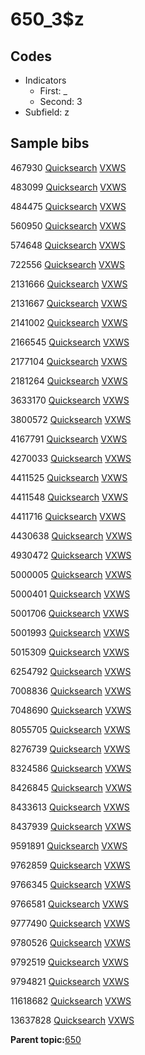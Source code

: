 # 650\_3$z

## Codes

-   Indicators
    -   First: \_
    -   Second: 3
-   Subfield: z

## Sample bibs

467930 [Quicksearch](https://search.library.yale.edu/catalog/467930) [VXWS](http://prodorbis.library.yale.edu:7014/vxws/GetHoldingsService?bibId=467930)

483099 [Quicksearch](https://search.library.yale.edu/catalog/483099) [VXWS](http://prodorbis.library.yale.edu:7014/vxws/GetHoldingsService?bibId=483099)

484475 [Quicksearch](https://search.library.yale.edu/catalog/484475) [VXWS](http://prodorbis.library.yale.edu:7014/vxws/GetHoldingsService?bibId=484475)

560950 [Quicksearch](https://search.library.yale.edu/catalog/560950) [VXWS](http://prodorbis.library.yale.edu:7014/vxws/GetHoldingsService?bibId=560950)

574648 [Quicksearch](https://search.library.yale.edu/catalog/574648) [VXWS](http://prodorbis.library.yale.edu:7014/vxws/GetHoldingsService?bibId=574648)

722556 [Quicksearch](https://search.library.yale.edu/catalog/722556) [VXWS](http://prodorbis.library.yale.edu:7014/vxws/GetHoldingsService?bibId=722556)

2131666 [Quicksearch](https://search.library.yale.edu/catalog/2131666) [VXWS](http://prodorbis.library.yale.edu:7014/vxws/GetHoldingsService?bibId=2131666)

2131667 [Quicksearch](https://search.library.yale.edu/catalog/2131667) [VXWS](http://prodorbis.library.yale.edu:7014/vxws/GetHoldingsService?bibId=2131667)

2141002 [Quicksearch](https://search.library.yale.edu/catalog/2141002) [VXWS](http://prodorbis.library.yale.edu:7014/vxws/GetHoldingsService?bibId=2141002)

2166545 [Quicksearch](https://search.library.yale.edu/catalog/2166545) [VXWS](http://prodorbis.library.yale.edu:7014/vxws/GetHoldingsService?bibId=2166545)

2177104 [Quicksearch](https://search.library.yale.edu/catalog/2177104) [VXWS](http://prodorbis.library.yale.edu:7014/vxws/GetHoldingsService?bibId=2177104)

2181264 [Quicksearch](https://search.library.yale.edu/catalog/2181264) [VXWS](http://prodorbis.library.yale.edu:7014/vxws/GetHoldingsService?bibId=2181264)

3633170 [Quicksearch](https://search.library.yale.edu/catalog/3633170) [VXWS](http://prodorbis.library.yale.edu:7014/vxws/GetHoldingsService?bibId=3633170)

3800572 [Quicksearch](https://search.library.yale.edu/catalog/3800572) [VXWS](http://prodorbis.library.yale.edu:7014/vxws/GetHoldingsService?bibId=3800572)

4167791 [Quicksearch](https://search.library.yale.edu/catalog/4167791) [VXWS](http://prodorbis.library.yale.edu:7014/vxws/GetHoldingsService?bibId=4167791)

4270033 [Quicksearch](https://search.library.yale.edu/catalog/4270033) [VXWS](http://prodorbis.library.yale.edu:7014/vxws/GetHoldingsService?bibId=4270033)

4411525 [Quicksearch](https://search.library.yale.edu/catalog/4411525) [VXWS](http://prodorbis.library.yale.edu:7014/vxws/GetHoldingsService?bibId=4411525)

4411548 [Quicksearch](https://search.library.yale.edu/catalog/4411548) [VXWS](http://prodorbis.library.yale.edu:7014/vxws/GetHoldingsService?bibId=4411548)

4411716 [Quicksearch](https://search.library.yale.edu/catalog/4411716) [VXWS](http://prodorbis.library.yale.edu:7014/vxws/GetHoldingsService?bibId=4411716)

4430638 [Quicksearch](https://search.library.yale.edu/catalog/4430638) [VXWS](http://prodorbis.library.yale.edu:7014/vxws/GetHoldingsService?bibId=4430638)

4930472 [Quicksearch](https://search.library.yale.edu/catalog/4930472) [VXWS](http://prodorbis.library.yale.edu:7014/vxws/GetHoldingsService?bibId=4930472)

5000005 [Quicksearch](https://search.library.yale.edu/catalog/5000005) [VXWS](http://prodorbis.library.yale.edu:7014/vxws/GetHoldingsService?bibId=5000005)

5000401 [Quicksearch](https://search.library.yale.edu/catalog/5000401) [VXWS](http://prodorbis.library.yale.edu:7014/vxws/GetHoldingsService?bibId=5000401)

5001706 [Quicksearch](https://search.library.yale.edu/catalog/5001706) [VXWS](http://prodorbis.library.yale.edu:7014/vxws/GetHoldingsService?bibId=5001706)

5001993 [Quicksearch](https://search.library.yale.edu/catalog/5001993) [VXWS](http://prodorbis.library.yale.edu:7014/vxws/GetHoldingsService?bibId=5001993)

5015309 [Quicksearch](https://search.library.yale.edu/catalog/5015309) [VXWS](http://prodorbis.library.yale.edu:7014/vxws/GetHoldingsService?bibId=5015309)

6254792 [Quicksearch](https://search.library.yale.edu/catalog/6254792) [VXWS](http://prodorbis.library.yale.edu:7014/vxws/GetHoldingsService?bibId=6254792)

7008836 [Quicksearch](https://search.library.yale.edu/catalog/7008836) [VXWS](http://prodorbis.library.yale.edu:7014/vxws/GetHoldingsService?bibId=7008836)

7048690 [Quicksearch](https://search.library.yale.edu/catalog/7048690) [VXWS](http://prodorbis.library.yale.edu:7014/vxws/GetHoldingsService?bibId=7048690)

8055705 [Quicksearch](https://search.library.yale.edu/catalog/8055705) [VXWS](http://prodorbis.library.yale.edu:7014/vxws/GetHoldingsService?bibId=8055705)

8276739 [Quicksearch](https://search.library.yale.edu/catalog/8276739) [VXWS](http://prodorbis.library.yale.edu:7014/vxws/GetHoldingsService?bibId=8276739)

8324586 [Quicksearch](https://search.library.yale.edu/catalog/8324586) [VXWS](http://prodorbis.library.yale.edu:7014/vxws/GetHoldingsService?bibId=8324586)

8426845 [Quicksearch](https://search.library.yale.edu/catalog/8426845) [VXWS](http://prodorbis.library.yale.edu:7014/vxws/GetHoldingsService?bibId=8426845)

8433613 [Quicksearch](https://search.library.yale.edu/catalog/8433613) [VXWS](http://prodorbis.library.yale.edu:7014/vxws/GetHoldingsService?bibId=8433613)

8437939 [Quicksearch](https://search.library.yale.edu/catalog/8437939) [VXWS](http://prodorbis.library.yale.edu:7014/vxws/GetHoldingsService?bibId=8437939)

9591891 [Quicksearch](https://search.library.yale.edu/catalog/9591891) [VXWS](http://prodorbis.library.yale.edu:7014/vxws/GetHoldingsService?bibId=9591891)

9762859 [Quicksearch](https://search.library.yale.edu/catalog/9762859) [VXWS](http://prodorbis.library.yale.edu:7014/vxws/GetHoldingsService?bibId=9762859)

9766345 [Quicksearch](https://search.library.yale.edu/catalog/9766345) [VXWS](http://prodorbis.library.yale.edu:7014/vxws/GetHoldingsService?bibId=9766345)

9766581 [Quicksearch](https://search.library.yale.edu/catalog/9766581) [VXWS](http://prodorbis.library.yale.edu:7014/vxws/GetHoldingsService?bibId=9766581)

9777490 [Quicksearch](https://search.library.yale.edu/catalog/9777490) [VXWS](http://prodorbis.library.yale.edu:7014/vxws/GetHoldingsService?bibId=9777490)

9780526 [Quicksearch](https://search.library.yale.edu/catalog/9780526) [VXWS](http://prodorbis.library.yale.edu:7014/vxws/GetHoldingsService?bibId=9780526)

9792519 [Quicksearch](https://search.library.yale.edu/catalog/9792519) [VXWS](http://prodorbis.library.yale.edu:7014/vxws/GetHoldingsService?bibId=9792519)

9794821 [Quicksearch](https://search.library.yale.edu/catalog/9794821) [VXWS](http://prodorbis.library.yale.edu:7014/vxws/GetHoldingsService?bibId=9794821)

11618682 [Quicksearch](https://search.library.yale.edu/catalog/11618682) [VXWS](http://prodorbis.library.yale.edu:7014/vxws/GetHoldingsService?bibId=11618682)

13637828 [Quicksearch](https://search.library.yale.edu/catalog/13637828) [VXWS](http://prodorbis.library.yale.edu:7014/vxws/GetHoldingsService?bibId=13637828)

**Parent topic:**[650](../../tags/650/650.md)

